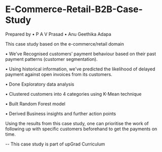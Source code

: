 # E-Commerce-Retail-B2B-Case-Study
Prepared by
•	P A V Prasad
•	Anu Geethika Adapa

This case study based on the e-commerce/retail domain

•	We've Recognised customers’ payment behaviour based on their past payment patterns (customer segmentation).

•	Using historical information, we've predicted the likelihood of delayed payment against open invoices from its customers.

•	Done Exploratory data analysis

•	Clustered customers into 4 categories using K-Mean technique

•	Built Random Forest model

•	Derived Business insights and further action points

Using the results from this case study, one can prioritise the work of following up with specific customers beforehand to get the payments on time.

-- This case study is part of upGrad Curriculum
